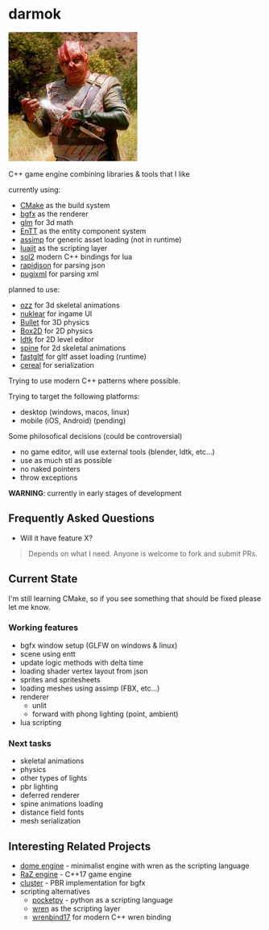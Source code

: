 darmok
====

![Dathon trying to explain the importance of Darmok](logo.png)

C++ game engine combining libraries & tools that I like

currently using:

* [CMake](https://cmake.org/) as the build system 
* [bgfx](https://github.com/bkaradzic/bgfx) as the renderer
* [glm](https://github.com/g-truc/glm) for 3d math
* [EnTT](https://github.com/skypjack/entt) as the entity component system
* [assimp](https://github.com/assimp/assimp) for generic asset loading (not in runtime)
* [luajit](https://luajit.org/) as the scripting layer
* [sol2](https://github.com/ThePhD/sol2) modern C++ bindings for lua
* [rapidjson](https://github.com/Tencent/rapidjson) for parsing json
* [pugixml](https://pugixml.org/) for parsing xml

planned to use:

* [ozz](https://github.com/guillaumeblanc/ozz-animation/) for 3d skeletal animations
* [nuklear](https://github.com/Immediate-Mode-UI/Nuklear) for ingame UI
* [Bullet](https://github.com/bulletphysics/bullet3) for 3D physics
* [Box2D](https://box2d.org/) for 2D physics
* [ldtk](https://ldtk.io/) for 2D level editor
* [spine](https://github.com/EsotericSoftware/spine-runtimes) for 2d skeletal animations
* [fastgltf](https://github.com/spnda/fastgltf) for gltf asset loading (runtime)
* [cereal](https://uscilab.github.io/cereal/) for serialization

Trying to use modern C++ patterns where possible.

Trying to target the following platforms:
* desktop (windows, macos, linux)
* mobile (iOS, Android) (pending)

Some philosofical decisions (could be controversial)
* no game editor, will use external tools (blender, ldtk, etc...)
* use as much stl as possible
* no naked pointers
* throw exceptions

**WARNING**: currently in early stages of development

## Frequently Asked Questions

* Will it have feature X?
> Depends on what I need. Anyone is welcome to fork and submit PRs.

## Current State

I'm still learning CMake, so if you see something that should be fixed please let me know.

### Working features
* bgfx window setup (GLFW on windows & linux)
* scene using entt
* update logic methods with delta time
* loading shader vertex layout from json
* sprites and spritesheets
* loading meshes using assimp (FBX, etc...)
* renderer
    * unlit
    * forward with phong lighting (point, ambient)
* lua scripting

### Next tasks
* skeletal animations
* physics
* other types of lights
* pbr lighting
* deferred renderer
* spine animations loading
* distance field fonts
* mesh serialization

## Interesting Related Projects
* [dome engine](https://github.com/domeengine/dome) - minimalist engine with wren as the scripting language
* [RaZ engine](https://github.com/Razakhel/RaZ) - C++17 game engine
* [cluster](https://github.com/pezcode/Cluster) - PBR implementation for bgfx
* scripting alternatives
    * [pocketpy](https://pocketpy.dev/) - python as a scripting language
    * [wren](https://github.com/wren-lang/wren) as the scripting layer
    * [wrenbind17](https://github.com/matusnovak/wrenbind17) for modern C++ wren binding